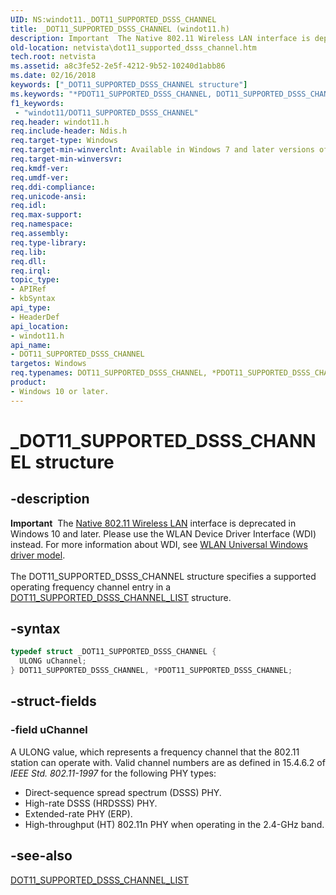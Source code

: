 ```yaml
---
UID: NS:windot11._DOT11_SUPPORTED_DSSS_CHANNEL
title: _DOT11_SUPPORTED_DSSS_CHANNEL (windot11.h)
description: Important  The Native 802.11 Wireless LAN interface is deprecated in Windows 10 and later.
old-location: netvista\dot11_supported_dsss_channel.htm
tech.root: netvista
ms.assetid: a8c3fe52-2e5f-4212-9b52-10240d1abb86
ms.date: 02/16/2018
keywords: ["_DOT11_SUPPORTED_DSSS_CHANNEL structure"]
ms.keywords: "*PDOT11_SUPPORTED_DSSS_CHANNEL, DOT11_SUPPORTED_DSSS_CHANNEL, DOT11_SUPPORTED_DSSS_CHANNEL structure [Network Drivers Starting with Windows Vista], Native_802.11_data_types_2c13b1f6-0b6e-4bc7-a51f-d9c49db8d3df.xml, PDOT11_SUPPORTED_DSSS_CHANNEL, PDOT11_SUPPORTED_DSSS_CHANNEL structure pointer [Network Drivers Starting with Windows Vista], _DOT11_SUPPORTED_DSSS_CHANNEL, netvista.dot11_supported_dsss_channel, windot11/DOT11_SUPPORTED_DSSS_CHANNEL, windot11/PDOT11_SUPPORTED_DSSS_CHANNEL"
f1_keywords:
 - "windot11/DOT11_SUPPORTED_DSSS_CHANNEL"
req.header: windot11.h
req.include-header: Ndis.h
req.target-type: Windows
req.target-min-winverclnt: Available in Windows 7 and later versions of the Windows operating   systems.
req.target-min-winversvr:
req.kmdf-ver:
req.umdf-ver:
req.ddi-compliance:
req.unicode-ansi:
req.idl:
req.max-support:
req.namespace:
req.assembly:
req.type-library:
req.lib:
req.dll:
req.irql:
topic_type:
- APIRef
- kbSyntax
api_type:
- HeaderDef
api_location:
- windot11.h
api_name:
- DOT11_SUPPORTED_DSSS_CHANNEL
targetos: Windows
req.typenames: DOT11_SUPPORTED_DSSS_CHANNEL, *PDOT11_SUPPORTED_DSSS_CHANNEL
product:
- Windows 10 or later.
---
```


# _DOT11_SUPPORTED_DSSS_CHANNEL structure


## -description


<div class="alert"><b>Important</b>  The <a href="https://docs.microsoft.com/previous-versions/windows/hardware/wireless/ff560689(v=vs.85)">Native 802.11 Wireless LAN</a> interface is deprecated in Windows 10 and later. Please use the WLAN Device Driver Interface (WDI) instead. For more information about WDI, see <a href="https://docs.microsoft.com/windows-hardware/drivers/network/wifi-universal-driver-model">WLAN Universal Windows driver model</a>.</div><div> </div>The DOT11_SUPPORTED_DSSS_CHANNEL structure specifies a supported operating frequency channel entry in
  a
  <a href="..\windot11\ns-windot11-_dot11_supported_dsss_channel_list.md">
  DOT11_SUPPORTED_DSSS_CHANNEL_LIST</a> structure.


## -syntax


```cpp
typedef struct _DOT11_SUPPORTED_DSSS_CHANNEL {
  ULONG uChannel;
} DOT11_SUPPORTED_DSSS_CHANNEL, *PDOT11_SUPPORTED_DSSS_CHANNEL;
```


## -struct-fields




### -field uChannel

A ULONG value, which represents a frequency channel that the 802.11 station can operate with.
     Valid channel numbers are as defined in 15.4.6.2 of
     <i>IEEE Std. 802.11-1997</i> for the following PHY types:


<ul>
<li>
Direct-sequence spread spectrum (DSSS) PHY.

</li>
<li>
High-rate DSSS (HRDSSS) PHY.

</li>
<li>
Extended-rate PHY (ERP).

</li>
<li>
High-throughput (HT) 802.11n PHY when operating in the 2.4-GHz band.

</li>
</ul>

## -see-also

<a href="..\windot11\ns-windot11-_dot11_supported_dsss_channel_list.md">
   DOT11_SUPPORTED_DSSS_CHANNEL_LIST</a>



 

 


